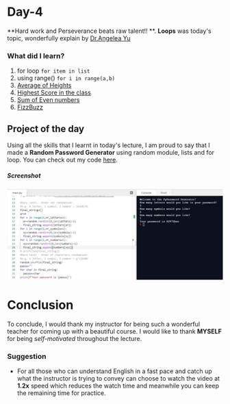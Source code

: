 # Day-4

**Hard work and Perseverance beats raw talent!! **. **Loops** was today's topic, wonderfully explain by [Dr.Angelea Yu](https://www.udemy.com/user/4b4368a3-b5c8-4529-aa65-2056ec31f37e/) 

### What did I learn?

1. for loop ```for item in list```
2. using range() ```for i in range(a,b)```
3. [Average of Heights](https://replit.com/@skandasharma/Average-of-Heights)
4. [Highest Score in the class](https://replit.com/@skandasharma/Highest-Score-in-the-class)
5. [Sum of Even numbers](https://replit.com/@skandasharma/Sum-of-even-numbers-from-1-to-100)
6. [FizzBuzz](https://replit.com/@skandasharma/Fizz-Buzz)

## Project of the day

Using all the skills that I learnt in today's lecture, I am proud to say that I made a **Random Password Generator** using random module, lists and for loop. You can check out my code [here](https://replit.com/@skandasharma/password-generator). 

##### Screenshot

![Password Generator](images/d5.JPG)

# Conclusion

To conclude, I would thank my instructor for being such a wonderful teacher for coming up with a beautiful course. I would like to thank **MYSELF** for being _self-motivated_ throughout the lecture. 

### Suggestion

- For all those who can understand English in a fast pace and catch up what the instructor is trying to convey can choose to watch the video at **1.2x** speed which reduces the watch time and meanwhile you can keep the remaining time for practice.